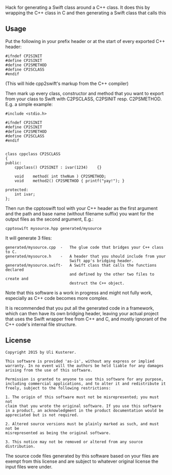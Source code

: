 Hack for generating a Swift class around a C++ class. It does this by wrapping the
C++ class in C and then generating a Swift class that calls this

Usage
-----

Put the following in your prefix header or at the start of every exported C++ header:

	#ifndef CP2SINIT
	#define CP2SINIT
	#define CP2SMETHOD
	#define CP2SCLASS
	#endif

(This will hide cpp2swift's markup from the C++ compiler)

Then mark up every class, constructor and method that you want to export from
your class to Swift with C2PSCLASS, C2PSINIT resp. C2PSMETHOD. E.g. a simple example:

	#include <stdio.h>
	
	#ifndef CP2SINIT
	#define CP2SINIT
	#define CP2SMETHOD
	#define CP2SCLASS
	#endif


	class cppclass CP2SCLASS
	{
	public:
		cppclass() CP2SINIT : ivar(1234)	{}
		
		void	method( int theNum ) CP2SMETHOD;
		void	method2() CP2SMETHOD { printf("yay!"); }
		
	protected:
		int	ivar;
	};

Then run the cpptoswift tool with your C++ header as the first argument
and the path and base name (without filename suffix) you want for the
output files as the second argument, E.g.:

	cpptoswift mysource.hpp generated/mysource

It will generate 3 files:

	generated/mysource.cpp	-	The glue code that bridges your C++ class to C.
	generated/mysource.h	-	A header that you should include from your
								Swift app's bridging header.
	generated/mysource.swift-	A Swift class that calls the functions declared
								and defined by the other two files to create and
								destruct the C++ object.

Note that this software is a work in progress and might not fully work,
especially as C++ code becomes more complex.

It is recommended that you put all the generated code in a framework, which
can then have its own bridging header, leaving your actual project that uses
the Swift wrapper free from C++ and C, and mostly ignorant of the C++ code's
internal file structure.


License
-------

    Copyright 2015 by Uli Kusterer.

    This software is provided 'as-is', without any express or implied
    warranty. In no event will the authors be held liable for any damages
    arising from the use of this software.

    Permission is granted to anyone to use this software for any purpose,
    including commercial applications, and to alter it and redistribute it
    freely, subject to the following restrictions:

    1. The origin of this software must not be misrepresented; you must not
    claim that you wrote the original software. If you use this software
    in a product, an acknowledgment in the product documentation would be
    appreciated but is not required.

    2. Altered source versions must be plainly marked as such, and must not be
    misrepresented as being the original software.

    3. This notice may not be removed or altered from any source
    distribution.

The source code files generated by this software based on your files are exempt
from this license and are subject to whatever original license the input files
were under.